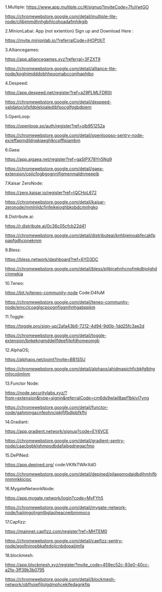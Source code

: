 1.Multiple:
https://www.app.multiple.cc/#/signup?inviteCode=7fuVwtGO

https://chromewebstore.google.com/detail/multiple-lite-node/ciljbjmmdhnhgbihlcohoadafmhikgib

2.MinionLabai:
App (not extention) Sign up and Download Here :

https://invite.minionlab.io/?referralCode=iHOPtXiT

3.Alliancegames:

https://app.alliancegames.xyz?referral=3FZXT9

https://chromewebstore.google.com/detail/alliance-lite-node/koglnjmdddobhhpoomabcconjhaphjbo

4.Despeed:

https://app.despeed.net/register?ref=a29PLMLFDR0t

https://chromewebstore.google.com/detail/despeed-validator/ofpfdpleloialedjbfpocglfggbdpiem

5.OpenLoop:

https://openloop.so/auth/register?ref=olb951252a

https://chromewebstore.google.com/detail/openloopso-sentry-node-ex/effapmdildnpkiaeghlkicpfflpiambm

6.Gaea:

https://app.aigaea.net/register?ref=gaSIPX78Yn5Ng9

https://chromewebstore.google.com/detail/gaea-extension/cpjicfogbgognnifjgmenmaldnmeeeib

7.Kaisar ZeroNode:

https://zero.kaisar.io/register?ref=tQCHoL672

https://chromewebstore.google.com/detail/kaisar-zeronode/mmlnljdcfjnfeikeioghbkobdcmnhgko

8.Distribute.ai:

https://r.distribute.ai/0c36c05cfcb22d41

https://chromewebstore.google.com/detail/distributeai/knhbjeinoabfecakfppapfgdhcpnekmm

9.Bless:

https://bless.network/dashboard?ref=6YD3DC

https://chromewebstore.google.com/detail/bless/pljbjcehnhcnofmkdbjolghdcjnmekia

10.Teneo:

https://bit.ly/teneo-community-node
Code:D4fuM

https://chromewebstore.google.com/detail/teneo-community-node/emcclcoaglgcpoognfiggmhnhgabppkm

11.Toggle:

https://toggle.pro/sign-up/2afa43b6-7212-4d94-9d0b-1dd25fc3ae2d

https://chromewebstore.google.com/detail/toggle-extension/bnkekngmddejlfdeefjilpfdhomeomgb

12.AlphaOS;

https://alphaos.net/point?invite=BB1S5U

https://chromewebstore.google.com/detail/alphaos/ahidmapichficbkfglbhgmhjcojjmlnm

13.Functor Node:

https://node.securitylabs.xyz/?from=extension&type=signin&referralCode=cm6ds9wlajl8apf1bkivl7vng

https://chromewebstore.google.com/detail/functor-node/gahmmgacnfeohncipkjfjfbdlpbfkfhi

14.Gradiant:

https://app.gradient.network/signup?code=EY4VCE

https://chromewebstore.google.com/detail/gradient-sentry-node/caacbgbklghmpodbdafajbgdnegacfmo

15.DePINed:

https://app.depined.org/
code:VKlfkTWArXdO

https://chromewebstore.google.com/detail/depined/pjlappmodaidbdjhmhifbnnmmkkicjoc

16.MygateNetworkNode:

https://app.mygate.network/login?code=MvFYh5

https://chromewebstore.google.com/detail/mygate-network-node/hajiimgolngmlbglaoheacnejbnnmoco

17.Capfizz:

https://mainnet.capfizz.com/register?ref=MHTEM0

https://chromewebstore.google.com/detail/capfizz-sentry-node/agollninopbkafedoijcnbdopajjjmfa

18.blockmesh:

https://app.blockmesh.xyz/register?invite_code=459ec52c-93e0-40cc-a2fa-3ff39b3b0795

https://chromewebstore.google.com/detail/blockmesh-network/obfhoiefijlolgdmphcekifedagnkfjp
